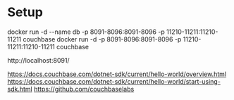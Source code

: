 ﻿# Setup

docker run -d --name db -p 8091-8096:8091-8096 -p 11210-11211:11210-11211 couchbase
docker run -d -p 8091-8096:8091-8096 -p 11210-11211:11210-11211 couchbase

http://localhost:8091/

https://docs.couchbase.com/dotnet-sdk/current/hello-world/overview.html
https://docs.couchbase.com/dotnet-sdk/current/hello-world/start-using-sdk.html
https://github.com/couchbaselabs


